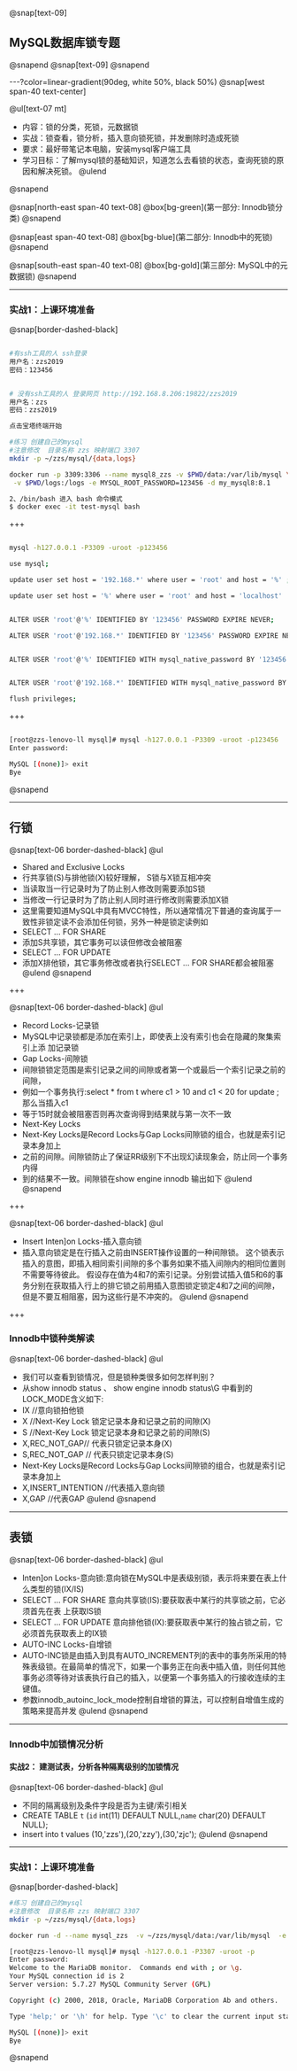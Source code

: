 @snap[text-09]
## MySQL数据库锁专题
@snapend
@snap[text-09]
@snapend



---?color=linear-gradient(90deg, white 50%, black 50%)
@snap[west span-40 text-center]

@ul[text-07 mt]
- 内容：锁的分类，死锁，元数据锁
- 实战：锁查看，锁分析，插入意向锁死锁，并发删除时造成死锁
- 要求：最好带笔记本电脑，安装mysql客户端工具
- 学习目标：了解mysql锁的基础知识，知道怎么去看锁的状态，查询死锁的原因和解决死锁。
@ulend

@snapend


@snap[north-east span-40 text-08]
@box[bg-green](第一部分: Innodb锁分类)
@snapend

@snap[east span-40 text-08]
@box[bg-blue](第二部分: Innodb中的死锁)
@snapend

@snap[south-east span-40 text-08]
@box[bg-gold](第三部分: MySQL中的元数据锁)
@snapend

---

### 实战1：上课环境准备


@snap[border-dashed-black]


```sh

#有ssh工具的人 ssh登录 
用户名：zzs2019 
密码：123456


# 没有ssh工具的人 登录网页 http://192.168.8.206:19822/zzs2019
用户名：zzs
密码：zzs2019 

点击宝塔终端开始

#练习 创建自己的mysql 
#注意修改  目录名称 zzs 映射端口 3307
mkdir -p ~/zzs/mysql/{data,logs}

docker run -p 3309:3306 --name mysql8_zzs -v $PWD/data:/var/lib/mysql \
 -v $PWD/logs:/logs -e MYSQL_ROOT_PASSWORD=123456 -d my_mysql8:8.1

2、/bin/bash 进入 bash 命令模式
$ docker exec -it test-mysql bash
```
+++ 
```sh

mysql -h127.0.0.1 -P3309 -uroot -p123456

use mysql;

update user set host = '192.168.*' where user = 'root' and host = '%' ;

update user set host = '%' where user = 'root' and host = 'localhost'  ;


ALTER USER 'root'@'%' IDENTIFIED BY '123456' PASSWORD EXPIRE NEVER;

ALTER USER 'root'@'192.168.*' IDENTIFIED BY '123456' PASSWORD EXPIRE NEVER;


ALTER USER 'root'@'%' IDENTIFIED WITH mysql_native_password BY '123456';


ALTER USER 'root'@'192.168.*' IDENTIFIED WITH mysql_native_password BY '123456';

flush privileges;

```
+++ 
```sh

[root@zzs-lenovo-ll mysql]# mysql -h127.0.0.1 -P3309 -uroot -p123456
Enter password: 

MySQL [(none)]> exit
Bye
```
@snapend

---
##  行锁  

@snap[text-06 border-dashed-black]
@ul
- Shared and Exclusive Locks
- 行共享锁(S)与排他锁(X)较好理解， S锁与X锁互相冲突 
- 当读取当一行记录时为了防止别人修改则需要添加S锁 
- 当修改一行记录时为了防止别人同时进行修改则需要添加X锁 
- 这里需要知道MySQL中具有MVCC特性，所以通常情况下普通的查询属于一致性非锁定读不会添加任何锁，另外一种是锁定读例如 
- SELECT … FOR SHARE 
- 添加S共享锁，其它事务可以读但修改会被阻塞 
- SELECT … FOR UPDATE 
- 添加X排他锁，其它事务修改或者执行SELECT … FOR SHARE都会被阻塞 
@ulend
@snapend


+++

@snap[text-06 border-dashed-black]
@ul
- Record Locks-记录锁 
- MySQL中记录锁都是添加在索引上，即使表上没有索引也会在隐藏的聚集索引上添 加记录锁
- Gap Locks-间隙锁 
- 间隙锁锁定范围是索引记录之间的间隙或者第一个或最后一个索引记录之前的间隙，
- 例如一个事务执行:select * from t where c1 > 10 and c1 < 20 for update ; 那么当插入c1 
- 等于15时就会被阻塞否则再次查询得到结果就与第一次不一致 
- Next-Key Locks  
- Next-Key Locks是Record Locks与Gap Locks间隙锁的组合，也就是索引记录本身加上 
- 之前的间隙。间隙锁防止了保证RR级别下不出现幻读现象会，防止同一个事务内得
- 到的结果不一致。间隙锁在show engine innodb 输出如下 
@ulend
@snapend

+++

@snap[text-06 border-dashed-black]
@ul
- Insert Inten]on Locks-插入意向锁
- 插入意向锁定是在行插入之前由INSERT操作设置的一种间隙锁。 这个锁表示插入的意图，即插入相同索引间隙的多个事务如果不插入间隙内的相同位置则不需要等待彼此。 假设存在值为4和7的索引记录。分别尝试插入值5和6的事务分别在获取插入行上的排它锁之前用插入意图锁定锁定4和7之间的间隙， 但是不要互相阻塞，因为这些行是不冲突的。
@ulend
@snapend

+++

### Innodb中锁种类解读

@snap[text-06 border-dashed-black]
@ul
- 我们可以查看到锁情况，但是锁种类很多如何怎样判别？ 
- 从show innodb status 、 show engine innodb status\G 中看到的LOCK_MODE含义如下: 
- IX //意向锁拍他锁 
- X //Next-Key Lock 锁定记录本身和记录之前的间隙(X) 
- S //Next-Key Lock 锁定记录本身和记录之前的间隙(S) 
- X,REC_NOT_GAP// 代表只锁定记录本身(X)  
- S,REC_NOT_GAP // 代表只锁定记录本身(S) 
- Next-Key Locks是Record Locks与Gap Locks间隙锁的组合，也就是索引记录本身加上 
- X,INSERT_INTENTION //代表插入意向锁 
- X,GAP //代表GAP
@ulend
@snapend

---


## 表锁 

@snap[text-06 border-dashed-black]
@ul
-  Inten]on Locks-意向锁:意向锁在MySQL中是表级别锁，表示将来要在表上什么类型的锁(IX/IS) 
- SELECT … FOR SHARE 意向共享锁(IS):要获取表中某行的共享锁之前，它必须首先在表 上获取IS锁 
- SELECT … FOR UPDATE 意向排他锁(IX):要获取表中某行的独占锁之前，它必须首先获取表上的IX锁 
- AUTO-INC Locks-自增锁 
- AUTO-INC锁是由插入到具有AUTO_INCREMENT列的表中的事务所采用的特殊表级锁。在最简单的情况下，如果一个事务正在向表中插入值，则任何其他事务必须等待对该表执行自己的插入，以便第一个事务插入的行接收连续的主键值。  
- 参数innodb_autoinc_lock_mode控制自增锁的算法，可以控制自增值生成的策略来提高并发
@ulend
@snapend

---

### Innodb中加锁情况分析 
#### 实战2： 建测试表，分析各种隔离级别的加锁情况
@snap[text-06 border-dashed-black]
@ul
- 不同的隔离级别及条件字段是否为主键/索引相关 
- CREATE TABLE `t` (`id` int(11) DEFAULT NULL,`name` char(20) DEFAULT NULL);
- insert into t values (10,'zzs'),(20,'zzy'),(30,'zjc'); 
@ulend
@snapend



---

### 实战1：上课环境准备


@snap[border-dashed-black]
```sh
#练习 创建自己的mysql 
#注意修改  目录名称 zzs 映射端口 3307
mkdir -p ~/zzs/mysql/{data,logs}

docker run -d --name mysql_zzs  -v ~/zzs/mysql/data:/var/lib/mysql  -e MYSQL_ROOT_PASSWORD=111111  -p 3307:3306  my_mysql:5.7.1

[root@zzs-lenovo-ll mysql]# mysql -h127.0.0.1 -P3307 -uroot -p
Enter password: 
Welcome to the MariaDB monitor.  Commands end with ; or \g.
Your MySQL connection id is 2
Server version: 5.7.27 MySQL Community Server (GPL)

Copyright (c) 2000, 2018, Oracle, MariaDB Corporation Ab and others.

Type 'help;' or '\h' for help. Type '\c' to clear the current input statement.

MySQL [(none)]> exit
Bye
```
@snapend
